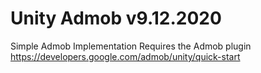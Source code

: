 # Unity Admob v9.12.2020
Simple Admob Implementation
Requires the Admob plugin https://developers.google.com/admob/unity/quick-start
